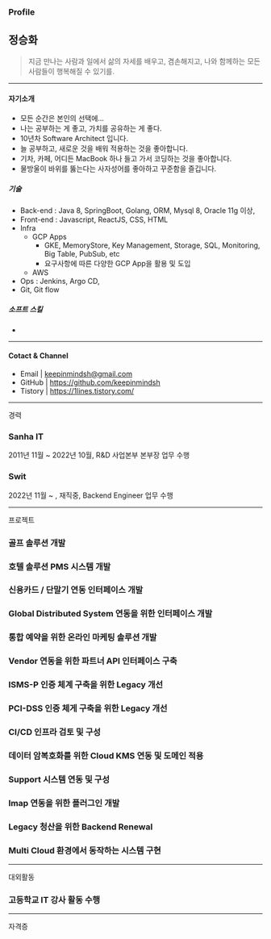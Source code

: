 ### Profile

## 정승화 

> 지금 만나는 사람과 일에서 삶의 자세를 배우고, 겸손해지고, 나와 함께하는 모든 사람들이 행복해질 수 있기를. 

***

#### 자기소개  

 - 모든 순간은 본인의 선택에...
 - 나는 공부하는 게 좋고, 가치를 공유하는 게 좋다. 
 - 10년차 Software Architect 입니다.
 - 늘 공부하고, 새로운 것을 배워 적용하는 것을 좋아합니다.
 - 기차, 카페, 어디든 MacBook 하나 들고 가서 코딩하는 것을 좋아합니다.
 - 물방울이 바위를 뚫는다는 사자성어를 좋아하고 꾸준함을 즐깁니다.

##### 기술 

- Back-end : Java 8, SpringBoot, Golang, ORM, Mysql 8, Oracle 11g 이상, 
- Front-end : Javascript, ReactJS, CSS, HTML 
- Infra
  - GCP Apps
     - GKE, MemoryStore, Key Management, Storage, SQL, Monitoring, Big Table, PubSub, etc
     - 요구사항에 따른 다양한 GCP App을 활용 및 도입
  - AWS 
- Ops : Jenkins, Argo CD, 
- Git, Git flow 

##### 소프트 스킬 

- 

***

#### Cotact & Channel

 - Email | keepinmindsh@gmail.com
 - GitHub | https://github.com/keepinmindsh
 - Tistory | https://1lines.tistory.com/

***

경력 

### Sanha IT 

2011년 11월 ~ 2022년 10월, R&D 사업본부 본부장 업무 수행 

### Swit 

2022년 11월 ~ , 재직중, Backend Engineer 업무 수행 

*** 

프로젝트 

### 골프 솔루션 개발 

### 호텔 솔루션 PMS 시스템 개발 

### 신용카드 / 단말기 연동 인터페이스 개발 

### Global Distributed System 연동을 위한 인터페이스 개발 

### 통합 예약을 위한 온라인 마케팅 솔루션 개발

### Vendor 연동을 위한 파트너 API 인터페이스 구축 

### ISMS-P 인증 체계 구축을 위한 Legacy 개선 

### PCI-DSS 인증 체게 구축을 위한 Legacy 개선 

### CI/CD 인프라 검토 및 구성 

### 데이터 암복호화를 위한 Cloud KMS 연동 및 도메인 적용 

### Support 시스템 연동 및 구성 

### Imap 연동을 위한 플러그인 개발 

### Legacy 청산을 위한 Backend Renewal 

### Multi Cloud 환경에서 동작하는 시스템 구현 

*** 

대외활동 

### 고등학교 IT 강사 활동 수행 



*** 

자격증 
